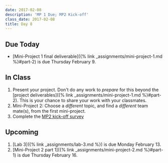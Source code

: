 ```yaml
---
date: 2017-02-08
description: 'MP 1 Due; MP2 Kick-off'
class_date: 2017-02-08
title: Day 8
---
```


## Due Today

* [Mini-Project 1 final deliverable]({% link _assignments/mini-project-1.md %}#part-2) is due Thursday February 9.

## In Class

1. Present your project. Don't do any work to *prepare* for this beyond the [project deliverables]({% link _assignments/mini-project-1.md %}#part-2). This is your chance to share your work with your classmates.
2. Mini-Project 2: Choose a *different* topic, and find a *different* team mate(s), from the first mini-project.
3. Complete the [MP2 kick-off survey](https://goo.gl/forms/IVuPuA5de7OflI6m2)


## Upcoming

1. [Lab 3]({% link _assignments/lab-3.md %}) is due Monday February 13.
2. [Mini-Project 2 part 1]({% link _assignments/mini-project-2.md %}#part-1) is due Thursday February 16.
